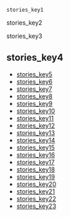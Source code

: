 ```ngMeta
stories_key1
```
stories_key2

stories_key3

## stories_key4
* [stories_key5](https://drive.google.com/open?id=0B1XBdeTOOHL3eFVxWVYwTXpoRjA)
* [stories_key6](https://drive.google.com/open?id=0B1XBdeTOOHL3WU5adGM0enJvbTQ)
* [stories_key7](https://drive.google.com/open?id=0B1XBdeTOOHL3VXRSYXVaUXFYelk)
* [stories_key8](https://drive.google.com/open?id=0B1XBdeTOOHL3c3VLTmRtNGRxVmc)
* [stories_key9](https://drive.google.com/open?id=0B1XBdeTOOHL3TFFEd2loS3Uzb00)
* [stories_key10](https://drive.google.com/open?id=0B1XBdeTOOHL3cG9ZcUZJN3U1Q0E)
* [stories_key11](https://drive.google.com/open?id=0B1XBdeTOOHL3OVo2ZEVtLXRHc0E)
* [stories_key12](https://drive.google.com/open?id=0B1XBdeTOOHL3UlNfZzNLTTZZZXc)
* [stories_key13](https://drive.google.com/open?id=0B1XBdeTOOHL3dy12dDFDUVJKWnc)
* [stories_key14](https://drive.google.com/open?id=0B1XBdeTOOHL3Vks0WW1HTHd0d00)
* [stories_key15](https://drive.google.com/open?id=0B1XBdeTOOHL3RTAtTDY4YzdrXzQ)
* [stories_key16](https://drive.google.com/open?id=0B1XBdeTOOHL3RHFXSExCek9fTFU)
* [stories_key17](https://drive.google.com/open?id=0B1XBdeTOOHL3dlYwQ1M3VWZHSGc)
* [stories_key18](https://drive.google.com/open?id=0B1XBdeTOOHL3SjZCWGFCbkZ2Zkk)
* [stories_key19](https://drive.google.com/open?id=0B1XBdeTOOHL3Vk5zSEhESmRtelk)
* [stories_key20](https://drive.google.com/open?id=0B1XBdeTOOHL3N2ptRVZoOWZNaHc)
* [stories_key21](https://drive.google.com/open?id=0B1XBdeTOOHL3SlFHa1EwM1J2dlE)
* [stories_key22](https://drive.google.com/open?id=0B1XBdeTOOHL3ZzkxQi1YcGFVdEU)
* [stories_key23](https://drive.google.com/open?id=0B1XBdeTOOHL3bkM4VThGWHZpMFU)

